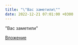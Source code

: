 ```yaml
---
title: "\"Вас заметили\""
date: 2022-12-21 07:01:00 +0300
---
```


"Вас заметили"

[Вложение](/assets/vk_photos/3/Hr1Fg6e8GEk.jpg)
